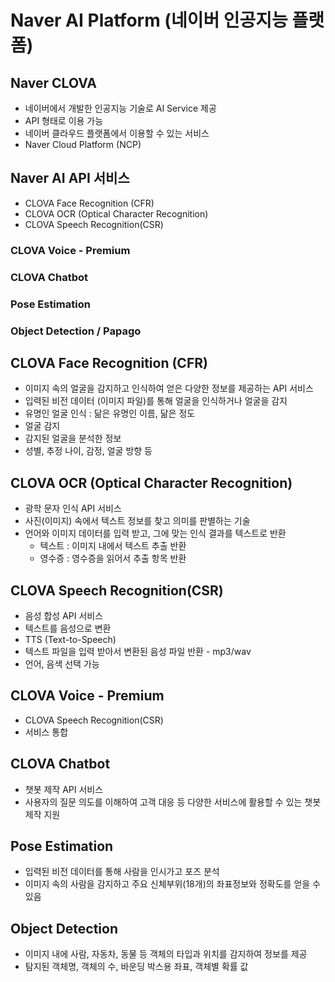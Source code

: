# Naver AI Platform (네이버 인공지능 플랫폼)

## Naver CLOVA

- 네이버에서 개발한 인공지능 기술로 AI Service 제공
- API 형태로 이용 가능
- 네이버 클라우드 플랫폼에서 이용할 수 있는 서비스
- Naver Cloud Platform (NCP)

## Naver AI API 서비스

- CLOVA Face Recognition (CFR)
- CLOVA OCR (Optical Character Recognition)
- CLOVA Speech Recognition(CSR)

### CLOVA Voice - Premium

### CLOVA Chatbot

### Pose Estimation

### Object Detection / Papago

## CLOVA Face Recognition (CFR)

- 이미지 속의 얼굴을 감지하고 인식하여 얻은 다양한 정보를 제공하는 API 서비스
- 입력된 비전 데이터 (이미지 파일)를 통해 얼굴을 인식하거나 얼굴을 감지
- 유명인 얼굴 인식 : 닮은 유명인 이름, 닮은 정도
- 얼굴 감지
- 감지된 얼굴을 분석한 정보
- 성별, 추정 나이, 감정, 얼굴 방향 등

## CLOVA OCR (Optical Character Recognition)

- 광학 문자 인식 API 서비스
- 사진(이미지) 속에서 텍스트 정보를 찾고 의미를 판별하는 기술
- 언어와 이미지 데이터를 입력 받고, 그에 맞는 인식 결과를 텍스트로 반환
  - 텍스트 : 이미지 내에서 텍스트 추출 반환
  - 영수증 : 영수증을 읽어서 추출 항목 반환

## CLOVA Speech Recognition(CSR)

- 음성 합성 API 서비스
- 텍스트를 음성으로 변환
- TTS (Text-to-Speech)
- 텍스트 파일을 입력 받아서 변환된 음성 파일 반환 - mp3/wav
- 언어, 음색 선택 가능

## CLOVA Voice - Premium

- CLOVA Speech Recognition(CSR)
- 서비스 통합

## CLOVA Chatbot

- 챗봇 제작 API 서비스
- 사용자의 질문 의도를 이해하여 고객 대응 등 다양한 서비스에 활용할 수 있는 챗봇 제작 지원

## Pose Estimation

- 입력된 비전 데이터를 통해 사람을 인시가고 포즈 분석
- 이미지 속의 사람을 감지하고 주요 신체부위(18개)의 좌표정보와 정확도를 얻을 수 있음

## Object Detection

- 이미지 내에 사람, 자동차, 동물 등 객체의 타입과 위치를 감지하여 정보를 제공
- 탐지된 객체명, 객체의 수, 바운딩 박스용 좌표, 객체별 확률 값
